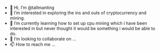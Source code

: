 - 👋 Hi, I’m @tallmanting
- 👀 I’m interested in exploring the ins and outs of cryptocurrency and mining.
- 🌱 I’m currently learning how to set up cpu mining which i have been interested in but never thought it would be something i would be able to do.
- 💞️ I’m looking to collaborate on ...
- 📫 How to reach me ...

<!---
tallmanting/tallmanting is a ✨ special ✨ repository because its `README.md` (this file) appears on your GitHub profile.
You can click the Preview link to take a look at your changes.
--->
